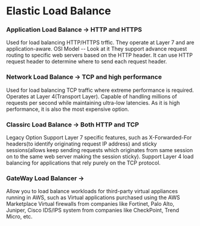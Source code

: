 # Elastic Load Balance

### Application Load Balance -> HTTP and HTTPS
Used for load balancing HTTP/HTTPS trffic. They operate at Layer 7 and are application-aware.
OSI Model -- Look at it
They support advance request routing to specific web servers based on the HTTP header.
It can use HTTP request header to determine where to send each request header.
### Network Load Balance -> TCP and high performance
Used for load balancing TCP traffic where extreme performance is required. Operates at Layer 4(Transport Layer).
Capable of handling millions of requests per second while maintaining ultra-low latencies.
As it is high performance, it is also the most expensive option.
### Classirc Load Balance -> Both HTTP and TCP
Legacy Option
Support Layer 7 specific features, such as X-Forwarded-For headers(to identify originating request IP address) and sticky sessions(allows keep sending requests which originates from same session on to the same web server making the session sticky).
Support Layer 4 load balancing for applications that rely purely on the TCP protocol.

### GateWay Load Balancer -> 
Allow you to load balance workloads for third-party virtual appliances running in AWS, such as Virtual applications purchased using the AWS Marketplace
Virtual firewalls from companies like Fortinet, Palo Alto, Juniper, Cisco
IDS/IPS system from companies like CheckPoint, Trend Micro, etc.
